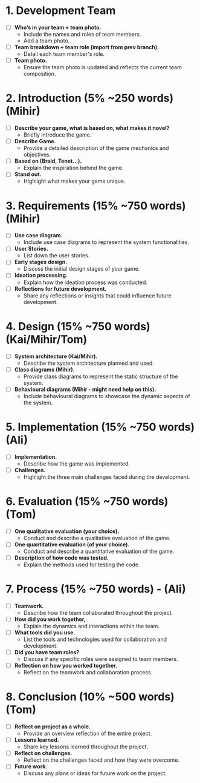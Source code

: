 # 1. Development Team

- [ ] **Who’s in your team + team photo.**
    - Include the names and roles of team members.
    - Add a team photo.
- [ ] **Team breakdown + team role (import from prev branch).**
    - Detail each team member's role.
- [ ] **Team photo.**
    - Ensure the team photo is updated and reflects the current team composition.

# 2. Introduction (5% ~250 words) (Mihir)

- [ ] **Describe your game, what is based on, what makes it novel?**
    - Briefly introduce the game.
- [ ] **Describe Game.**
    - Provide a detailed description of the game mechanics and objectives.
- [ ] **Based on (Braid, Tenet…).**
    - Explain the inspiration behind the game.
- [ ] **Stand out.**
    - Highlight what makes your game unique.

# 3. Requirements (15% ~750 words) (Mihir)

- [ ] **Use case diagram.**
    - Include use case diagrams to represent the system functionalities.
- [ ] **User Stories.**
    - List down the user stories.
- [ ] **Early stages design.**
    - Discuss the initial design stages of your game.
- [ ] **Ideation processing.**
    - Explain how the ideation process was conducted.
- [ ] **Reflections for future development.**
    - Share any reflections or insights that could influence future development.

# 4. Design (15% ~750 words) (Kai/Mihir/Tom)

- [ ] **System architecture (Kai/Mihir).**
    - Describe the system architecture planned and used.
- [ ] **Class diagrams (Mihir).**
    - Provide class diagrams to represent the static structure of the system.
- [ ] **Behavioural diagrams (Mihir - might need help on this).**
    - Include behavioural diagrams to showcase the dynamic aspects of the system.

# 5. Implementation (15% ~750 words) (Ali)

- [ ] **Implementation.**
    - Describe how the game was implemented.
- [ ] **Challenges.**
    - Highlight the three main challenges faced during the development.

# 6. Evaluation (15% ~750 words) (Tom)

- [ ] **One qualitative evaluation (your choice).**
    - Conduct and describe a qualitative evaluation of the game.
- [ ] **One quantitative evaluation (of your choice).**
    - Conduct and describe a quantitative evaluation of the game.
- [ ] **Description of how code was tested.**
    - Explain the methods used for testing the code.

# 7. Process (15% ~750 words) - (Ali)

- [ ] **Teamwork.**
    - Describe how the team collaborated throughout the project.
- [ ] **How did you work together,**
    - Explain the dynamics and interactions within the team.
- [ ] **What tools did you use.**
    - List the tools and technologies used for collaboration and development.
- [ ] **Did you have team roles?**
    - Discuss if any specific roles were assigned to team members.
- [ ] **Reflection on how you worked together.**
    - Reflect on the teamwork and collaboration process.

# 8. Conclusion (10% ~500 words) (Tom)

- [ ] **Reflect on project as a whole.**
    - Provide an overview reflection of the entire project.
- [ ] **Lessons learned.**
    - Share key lessons learned throughout the project.
- [ ] **Reflect on challenges.**
    - Reflect on the challenges faced and how they were overcome.
- [ ] **Future work.**
    - Discuss any plans or ideas for future work on the project.
